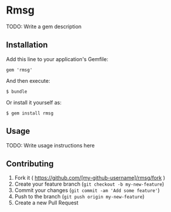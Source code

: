 # Rmsg

TODO: Write a gem description

## Installation

Add this line to your application's Gemfile:

    gem 'rmsg'

And then execute:

    $ bundle

Or install it yourself as:

    $ gem install rmsg

## Usage

TODO: Write usage instructions here

## Contributing

1. Fork it ( https://github.com/[my-github-username]/rmsg/fork )
2. Create your feature branch (`git checkout -b my-new-feature`)
3. Commit your changes (`git commit -am 'Add some feature'`)
4. Push to the branch (`git push origin my-new-feature`)
5. Create a new Pull Request
